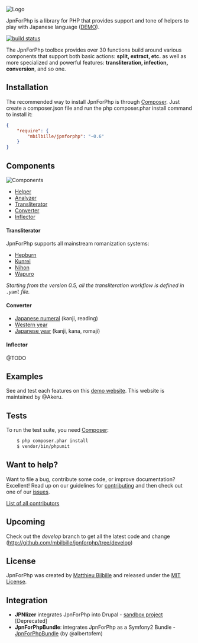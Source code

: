 ![Logo](https://raw.githubusercontent.com/mbilbille/jpnforphp/gh-pages/images/logo.png)

JpnForPhp is a library for PHP that provides support and tone of helpers to play with Japanese language ([DEMO](http://jpnforphpdemos.nebuleux.be)).

[![build status](https://travis-ci.org/mbilbille/jpnforphp.svg)](http://travis-ci.org/mbilbille/jpnforphp)

The JpnForPhp toolbox provides over 30 functions build around various components that support both basic actions: **split, extract, etc.** as well as more specialized and powerful features: **transliteration, infection, conversion**, and so one. 


## Installation

The recommended way to install JpnForPhp is through [Composer](http://getcomposer.org/). Just create a composer.json file and run the php composer.phar install command to install it:

```json
{
    "require": {
        "mbilbille/jpnforphp": "~0.6"
    }
}
```


## Components

![Components](https://raw.github.com/mbilbille/jpnforphp/gh-pages/images/components_schema.png)

* [Helper](https://github.com/mbilbille/jpnforphp/tree/master/src/JpnForPhp/Helper)
* [Analyzer](https://github.com/mbilbille/jpnforphp/tree/master/src/JpnForPhp/Analyzer)
* [Transliterator](https://github.com/mbilbille/jpnforphp/tree/master/src/JpnForPhp/Transliterator)
* [Converter](https://github.com/mbilbille/jpnforphp/tree/master/src/JpnForPhp/Converter)
* [Inflector](https://github.com/mbilbille/jpnforphp/tree/master/src/JpnForPhp/Inflector)

#### Transliterator

JpnForPhp supports all mainstream romanization systems:

* [Hepburn](http://en.wikipedia.org/wiki/Hepburn_romanization)
* [Kunrei](http://en.wikipedia.org/wiki/Kunrei-shiki_romanization)
* [Nihon](http://en.wikipedia.org/wiki/Nihon-shiki_romanization)
* [Wapuro](http://en.wikipedia.org/wiki/W%C4%81puro_r%C5%8Dmaji)

*Starting from the version 0.5, all the transliteration workflow is defined in ```.yaml``` file.*


#### Converter

* [Japanese numeral](https://github.com/mbilbille/jpnforphp/blob/master/src/JpnForPhp/Converter/Converter.php#L374) (kanji, reading)
* [Western year](https://github.com/mbilbille/jpnforphp/blob/master/src/JpnForPhp/Converter/Converter.php#L451)
* [Japanese year](https://github.com/mbilbille/jpnforphp/blob/master/src/JpnForPhp/Converter/Converter.php#L515) (kanji, kana, romaji)


#### Inflector

@TODO


## Examples

See and test each features on this [demo website](http://jpnforphpdemos.nebuleux.be).
This website is maintained by @Akeru.


## Tests

To run the test suite, you need [Composer](http://getcomposer.org/):

```bash
    $ php composer.phar install
    $ vendor/bin/phpunit
```

## Want to help?
Want to file a bug, contribute some code, or improve documentation? Excellent! Read up on our guidelines for [contributing](https://github.com/mbilbille/jpnforphp/tree/master/CONTRIBUTING.md) and then check out one of our [issues](https://github.com/mbilbille/jpnforphp/issues).

[List of all contributors](https://github.com/mbilbille/jpnforphp/graphs/contributors)


## Upcoming

Check out the _develop_ branch to get all the latest code and change (http://github.com/mbilbille/jpnforphp/tree/develop)

## License

JpnForPhp was created by [Matthieu Bilbille](http://github.com/mbilbille) and released under the [MIT License](http://github.com/mbilbille/jpnforphp/blob/master/LICENSE).

## Integration

- **JPNlizer** integrates JpnForPhp into Drupal - [sandbox project](http://drupal.org/sandbox/mbilbille/1613510) [Deprecated]
- **JpnForPhpBundle**: integrates JpnForPhp as a Symfony2 Bundle - [JpnForPhpBundle](http://github.com/albertofem/JpnForPhpBundle) (by @albertofem)

